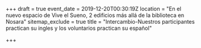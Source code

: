 +++
draft = true
event_date = 2019-12-20T00:30:19Z
location = "En el nuevo espacio de Vive el Sueno, 2 edificios más allá de la biblioteca en Nosara"
sitemap_exclude = true
title = "Intercambio-Nuestros participantes practican su ingles y los voluntarios practican su español"

+++
